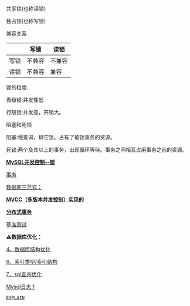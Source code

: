
共享锁(也称读锁)

独占锁(也称写锁)

兼容关系

|  | 写锁 | 读锁 |
| --- | --- | --- |
| 写锁 | 不兼容 | 不兼容 |
| 读锁 | 不兼容 | 兼容 |

锁的粒度:

表级锁:并发性低

行级锁:并发高，开销大。

阻塞和死锁

阻塞:慢查询，排它锁。占有了被锁事务的资源。

死锁:两个及其以上的事务，出现循环等待。事务之间相互占用事务之前的资源。

[**MySQL并发控制--锁**](MySQL并发控制--锁.md)

[事务](事务.md)

[数据库三范式：](%E6%95%B0%E6%8D%AE%E5%BA%93%E4%B8%89%E8%8C%83%E5%BC%8F%EF%BC%9A%208d781695f03a4000b177e7ed807479c8.md)

[**MVCC（多版本并发控制）实现的**](MVCC（多版本并发控制）.md)

[**分布式事务**](分布式事务.md)

[基准测试](基准测试.md)

⚠️**数据库优化：**

[4、数据库结构优化](4%E3%80%81%E6%95%B0%E6%8D%AE%E5%BA%93%E7%BB%93%E6%9E%84%E4%BC%98%E5%8C%96%202d670c95b329465183b02d95c1899c68.md)

[6、索引类型/索引结构](6%E3%80%81%E7%B4%A2%E5%BC%95%E7%B1%BB%E5%9E%8B%20%E7%B4%A2%E5%BC%95%E7%BB%93%E6%9E%84%20a19e03e479f54e769eb06b5922e5b97a.md)

[7、sql查询优化](7、sql查询优化.md)

[Mysql日志 1](Mysql日志%201.md)

[`EXPLAIN`](EXPLAIN.md)